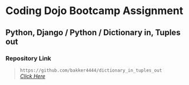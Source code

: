# Coding Dojo Bootcamp Assignment
## Python, Django / Python / Dictionary in, Tuples out

### Repository Link  

> ``` https://github.com/bakker4444/dictionary_in_tuples_out ```  
> _[Click Here](https://github.com/bakker4444/dictionary_in_tuples_out)_  
